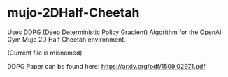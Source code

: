 # mujo-2DHalf-Cheetah

Uses DDPG (Deep Deterministic Policy Gradient) Algorithm for the OpenAI Gym Mujo 2D Half Cheetah environment.

(Current file is misnamed)

DDPG Paper can be found here: https://arxiv.org/pdf/1509.02971.pdf
